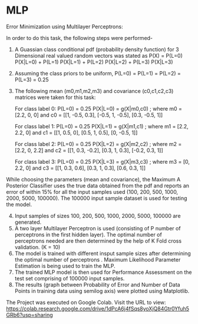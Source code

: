# MLP
Error Minimization using Multilayer Perceptrons:

In order to do this task, the following steps were performed-
1. A Guassian class conditional pdf (probability density function) for 3 Dimensional real valued random vectors was stated as P(X) = P(L=0) P(X|L=0) + P(L=1) P(X|L=1) + P(L=2) P(X|L=2) + P(L=3) P(X|L=3) 
2. Assuming the class priors to be uniform, P(L=0) = P(L=1) = P(L=2) = P(L=3) = 0.25
3. The following mean (m0,m1,m2,m3) and covariance (c0,c1,c2,c3) matrices were taken for this task:   

    For class label 0: P(L=0) = 0.25
    P(X|L=0) = g(X|m0,c0) ; where m0 = [2.2, 0, 0] and c0 = [[1, -0.5, 0.3], [-0.5, 1, -0.5], [0.3, -0.5, 1]]
    
    For class label 1: P(L=0) = 0.25
    P(X|L=1) = g(X|m1,c1) ; where m1 = [2.2, 2.2, 0] and c1 = [[1, 0.5, 0], [0.5, 1, 0.5], [0, -0.5, 1]]
    
    For class label 2: P(L=0) = 0.25
    P(X|L=2) = g(X|m2,c2) ; where m2 = [2.2, 0, 2.2] and c2 = [[1, 0.3, -0.2], [0.3, 1, 0.3], [-0.2, 0.3, 1]]
    
    For class label 3: P(L=0) = 0.25
    P(X|L=3) = g(X|m3,c3) ; where m3 = [0, 2.2, 0] and c3 = [[1, 0.3, 0.6], [0.3, 1, 0.3], [0.6, 0.3, 1]]
      
While choosing the parameters (mean and covariance), the Maximum A Posterior Classifier uses the true data obtained from the pdf and reports an error of within 15% for all the input samples used (100, 200, 500, 1000, 2000, 5000, 100000). The 100000 input sample dataset is used for testing the model. 
 
4. Input samples of sizes 100, 200, 500, 1000, 2000, 5000, 100000 are generated.
5. A two layer Multilayer Perceptron is used (consisting of P number of perceptrons in the first hidden layer). The optimal number of perceptrons needed are then determined by the help of K Fold cross validation. (K = 10)
6. The model is trained with different insput sample sizes after determining the optimal number of perceptrons . Maximum Likelihood Parameter Estimation is being used to train the MLP. 
7. The trained MLP model is then used for Performance Assessment on the test set comprising of 100000 input samples.
8. The results (graph between Probability of Error and Number of Data Points in training data using semilog axis) were plotted using Matplotlib.
    


The Project was executed on Google Colab. Visit the URL to view:
https://colab.research.google.com/drive/1dPcA6j4fSqs8yoXjQ84Gtr0Yfuh5GRb6?usp=sharing
